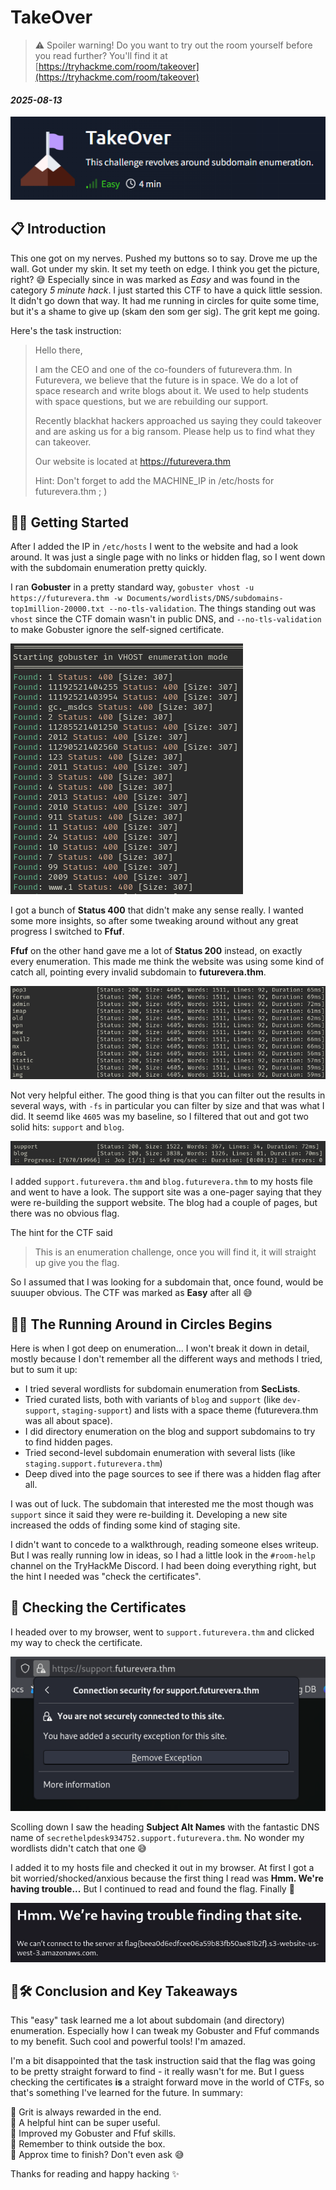 # TakeOver

> ⚠️ Spoiler warning! Do you want to try out the room yourself before you read further? You'll find it at [https://tryhackme.com/room/takeover](https://tryhackme.com/room/takeover)

#### *2025-08-13*

![Header](img/HEADER.png)

## 📋 Introduction

This one got on my nerves. Pushed my buttons so to say. Drove me up the wall. Got under my skin. It set my teeth on edge. I think you get the picture, right? 😅 Especially since in was marked as *Easy* and was found in the category *5 minute hack*. I just started this CTF to have a quick little session. It didn't go down that way. It had me running in circles for quite some time, but it's a shame to give up (skam den som ger sig). The grit kept me going.

Here's the task instruction:
> Hello there,
>
>I am the CEO and one of the co-founders of futurevera.thm. In Futurevera, we believe that the future is in space. We do a lot of space research and write blogs about it. We used to help students with space questions, but we are rebuilding our support.
>
>Recently blackhat hackers approached us saying they could takeover and are asking us for a big ransom. Please help us to find what they can takeover.
>
>Our website is located at https://futurevera.thm
>
>Hint: Don't forget to add the MACHINE_IP in /etc/hosts for futurevera.thm ; )

## 🐱‍💻 Getting Started

After I added the IP in `/etc/hosts` I went to the website and had a look around. It was just a single page with no links or hidden flag, so I went down with the subdomain enumeration pretty quickly.

I ran **Gobuster** in a pretty standard way, `gobuster vhost -u https://futurevera.thm -w Documents/wordlists/DNS/subdomains-top1million-20000.txt --no-tls-validation`. The things standing out was `vhost` since the CTF domain wasn't in public DNS, and `--no-tls-validation` to make Gobuster ignore the self-signed certificate. 

![Gobuster](img/GOBUSTER.png)

I got a bunch of **Status 400** that didn't make any sense really. I wanted some more insights, so after some tweaking around without any great progress I switched to **Ffuf**.

**Ffuf** on the other hand gave me a lot of **Status 200** instead, on exactly every enumeration. This made me think the website was using some kind of catch all, pointing every invalid subdomain to **futurevera.thm**. 

![FFUF](img/FFUF.png)

Not very helpful either. The good thing is that you can filter out the results in several ways, with `-fs` in particular you can filter by size and that was what I did. It seemd like `4605` was my baseline, so I filtered that out and got two solid hits: `support` and `blog`.

![FFUF 2 HITS](img/FFUF2HITS.png)

I added `support.futurevera.thm` and `blog.futurevera.thm` to my hosts file and went to have a look. The support site was a one-pager saying that they were re-building the support website. The blog had a couple of pages, but there was no obvious flag. 

The hint for the CTF said
> This is an enumeration challenge, once you will find it, it will straight up give you the flag.

So I assumed that I was looking for a subdomain that, once found, would be suuuper obvious. The CTF was marked as **Easy** after all 😅

## 🤔💫 The Running Around in Circles Begins

Here is when I got deep on enumeration... I won't break it down in detail, mostly because I don't remember all the different ways and methods I tried, but to sum it up:

- I tried several wordlists for subdomain enumeration from **SecLists**.
- Tried curated lists, both with variants of `blog` and `support` (like `dev-support`, `staging-support`) and lists with a space theme (futurevera.thm was all about space).
- I did directory enumeration on the blog and support subdomains to try to find hidden pages.
- Tried second-level subdomain enumeration with several lists (like `staging.support.futurevera.thm`)
- Deep dived into the page sources to see if there was a hidden flag after all.

I was out of luck. The subdomain that interested me the most though was `support` since it said they were re-building it. Developing a new site increased the odds of finding some kind of staging site.

I didn't want to concede to a walkthrough, reading someone elses writeup. But I was really running low in ideas, so I had a little look in the `#room-help` channel on the TryHackMe Discord. I had been doing everything right, but the hint I needed was "check the certificates".

## 📜 Checking the Certificates

I headed over to my browser, went to `support.futurevera.thm` and clicked my way to check the certificate.

![CHECK CERTIFICATE](img/CHECKCERT.png)

Scolling down I saw the heading **Subject Alt Names** with the fantastic DNS name of `secrethelpdesk934752.support.futurevera.thm`. No wonder my wordlists didn't catch that one 😅

I added it to my hosts file and checked it out in my browser. At first I got a bit worried/shocked/anxious because the first thing I read was **Hmm. We're having trouble...** But I continued to read and found the flag. Finally 🚩

![Hmm.](img/HMM.png)

## 📝🛠️ Conclusion and Key Takeaways

This "easy" task learned me a lot about subdomain (and directory) enumeration. Especially how I can tweak my Gobuster and Ffuf commands to my benefit. Such cool and powerful tools! I'm amazed. 

I'm a bit disappointed that the task instruction said that the flag was going to be pretty straight forward to find - it really wasn't for me. But I guess checking the certificates **is** a straight forward move in the world of CTFs, so that's something I've learned for the future. In summary:

📌 Grit is always rewarded in the end.  
📌 A helpful hint can be super useful.  
📌 Improved my Gobuster and Ffuf skills.  
📌 Remember to think outside the box.  
📌 Approx time to finish? Don't even ask 😅

Thanks for reading and happy hacking ✨